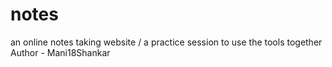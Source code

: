 # notes
an online notes taking website / a practice session to use the tools together
<br>
Author - Mani18Shankar
